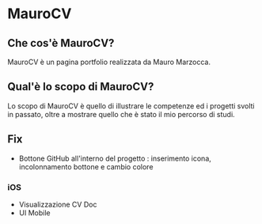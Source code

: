 # MauroCV

## Che cos'è MauroCV?

MauroCV è un pagina portfolio realizzata da Mauro Marzocca. 

## Qual'è lo scopo di MauroCV?

Lo scopo di MauroCV è quello di illustrare le competenze ed i progetti svolti in passato, oltre a mostrare quello che è stato il mio percorso di studi.

## Fix 

- Bottone GitHub all'interno del progetto : inserimento icona, incolonnamento bottone e cambio colore 
  
### iOS

- Visualizzazione CV Doc
- UI Mobile